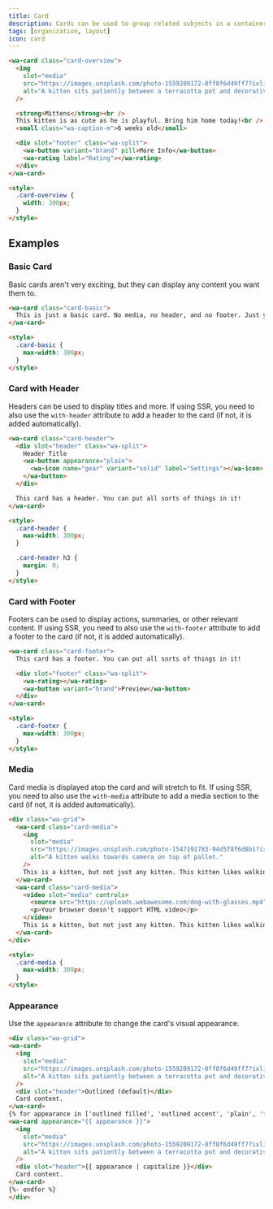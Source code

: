 ```yaml
---
title: Card
description: Cards can be used to group related subjects in a container.
tags: [organization, layout]
icon: card
---
```


```html {.example}
<wa-card class="card-overview">
  <img
    slot="media"
    src="https://images.unsplash.com/photo-1559209172-0ff8f6d49ff7?ixlib=rb-1.2.1&ixid=eyJhcHBfaWQiOjEyMDd9&auto=format&fit=crop&w=500&q=80"
    alt="A kitten sits patiently between a terracotta pot and decorative grasses."
  />

  <strong>Mittens</strong><br />
  This kitten is as cute as he is playful. Bring him home today!<br />
  <small class="wa-caption-m">6 weeks old</small>

  <div slot="footer" class="wa-split">
    <wa-button variant="brand" pill>More Info</wa-button>
    <wa-rating label="Rating"></wa-rating>
  </div>
</wa-card>

<style>
  .card-overview {
    width: 300px;
  }
</style>
```

## Examples

### Basic Card

Basic cards aren't very exciting, but they can display any content you want them to.

```html {.example}
<wa-card class="card-basic">
  This is just a basic card. No media, no header, and no footer. Just your content.
</wa-card>

<style>
  .card-basic {
    max-width: 300px;
  }
</style>
```

### Card with Header

Headers can be used to display titles and more.
If using SSR, you need to also use the `with-header` attribute to add a header to the card (if not, it is added automatically).

```html {.example}
<wa-card class="card-header">
  <div slot="header" class="wa-split">
    Header Title
    <wa-button appearance="plain">
      <wa-icon name="gear" variant="solid" label="Settings"></wa-icon>
    </wa-button>
  </div>

  This card has a header. You can put all sorts of things in it!
</wa-card>

<style>
  .card-header {
    max-width: 300px;
  }

  .card-header h3 {
    margin: 0;
  }
</style>
```

### Card with Footer

Footers can be used to display actions, summaries, or other relevant content.
If using SSR, you need to also use the `with-footer` attribute to add a footer to the card (if not, it is added automatically).

```html {.example}
<wa-card class="card-footer">
  This card has a footer. You can put all sorts of things in it!

  <div slot="footer" class="wa-split">
    <wa-rating></wa-rating>
    <wa-button variant="brand">Preview</wa-button>
  </div>
</wa-card>

<style>
  .card-footer {
    max-width: 300px;
  }
</style>
```

### Media

Card media is displayed atop the card and will stretch to fit.
If using SSR, you need to also use the `with-media` attribute to add a media section to the card (if not, it is added automatically).

```html {.example}
<div class="wa-grid">
  <wa-card class="card-media">
    <img
      slot="media"
      src="https://images.unsplash.com/photo-1547191783-94d5f8f6d8b1?ixlib=rb-1.2.1&ixid=eyJhcHBfaWQiOjEyMDd9&auto=format&fit=crop&w=400&q=80"
      alt="A kitten walks towards camera on top of pallet."
    />
    This is a kitten, but not just any kitten. This kitten likes walking along pallets.
  </wa-card>
  <wa-card class="card-media">
    <video slot="media" controls>
      <source src="https://uploads.webawesome.com/dog-with-glasses.mp4">
      <p>Your browser doesn't support HTML video</p>
    </video>
    This is a kitten, but not just any kitten. This kitten likes walking along pallets.
  </wa-card>
</div>

<style>
  .card-media {
    max-width: 300px;
  }
</style>
```

### Appearance

Use the `appearance` attribute to change the card's visual appearance.

```html {.example}
<div class="wa-grid">
<wa-card>
  <img
    slot="media"
    src="https://images.unsplash.com/photo-1559209172-0ff8f6d49ff7?ixlib=rb-1.2.1&ixid=eyJhcHBfaWQiOjEyMDd9&auto=format&fit=crop&w=500&q=80"
    alt="A kitten sits patiently between a terracotta pot and decorative grasses."
  />
  <div slot="header">Outlined (default)</div>
  Card content.
</wa-card>
{% for appearance in ['outlined filled', 'outlined accent', 'plain', 'filled', 'accent'] -%}
<wa-card appearance="{{ appearance }}">
  <img
    slot="media"
    src="https://images.unsplash.com/photo-1559209172-0ff8f6d49ff7?ixlib=rb-1.2.1&ixid=eyJhcHBfaWQiOjEyMDd9&auto=format&fit=crop&w=500&q=80"
    alt="A kitten sits patiently between a terracotta pot and decorative grasses."
  />
  <div slot="header">{{ appearance | capitalize }}</div>
  Card content.
</wa-card>
{%- endfor %}
</div>
```
